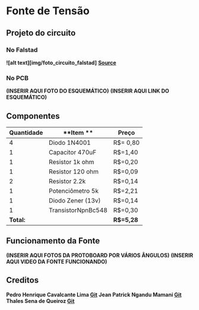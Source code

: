 # Fonte de Tensão

## Projeto do circuito
### No Falstad
<b>![alt text][img/foto_circuito_falstad]</b>
<b>[Source](https://tinyurl.com/23wuzbmm  "Circuito no Falstad")</b>


### No PCB
<b>(INSERIR AQUI FOTO DO ESQUEMÁTICO)</b>
<b>(INSERIR AQUI LINK DO ESQUEMÁTICO)</b>

## Componentes
| **Quantidade** | **Item **         | **Preço**    |
|----------------|-------------------|--------------|
| 4              | Diodo 1N4001      | R$= 0,80     |
| 1              | Capacitor 470uF   | R$=1,40      |
| 1              | Resistor 1k ohm   | R$=0,20      |
| 1              | Resistor 120 ohm  | R$=0,09      |
| 2              | Resistor 2.2k     | R$=0,14      |
| 1              | Potenciômetro 5k  | R$=2,21      |
| 1              | Diodo Zener (13v) | R$=0,14      |
| 1              | TransistorNpnBc548| R$=0,30      |
| **Total:**     |                   | **R$=5,28** |

## Funcionamento da Fonte
<b>(INSERIR AQUI FOTOS DA PROTOBOARD POR VÁRIOS ÂNGULOS)</b>
<b>(INSERIR AQUI VIDEO DA FONTE FUNCIONANDO)</b>

## Creditos
<b>Pedro Henrique Cavalcante Lima [Git](https://github.com/CallofSilverwing "Git do Pedro")</b>
<b>Jean Patrick Ngandu Mamani [Git](https://tinyurl.com/23wuzbmm  "Git do Jean")</b>
<b>Thales Sena de Queiroz [Git](https://github.com/TaresuSenu "Git do Thales")</b>
